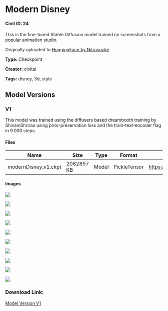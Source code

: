 # Modern Disney

#### Civit ID: 24

<p>This is the fine-tuned Stable Diffusion model trained on screenshots from a popular animation studio.</p><p>Originally uploaded to <a href="https://huggingface.co/nitrosocke/mo-di-diffusion" rel="ugc" target="_blank">HuggingFace by Nitrosocke</a></p>

**Type:** Checkpoint

**Creator:** civitai

**Tags:** disney, 3d, style

## Model Versions

### V1

<p>This model was trained using the diffusers based dreambooth training by ShivamShrirao using prior-preservation loss and the train-text-encoder flag in 9.000 steps.</p>

#### Files

| Name | Size | Type | Format | Download Url | AutoV1 | AutoV2 | SHA256 | CRC32 | BLAKE3 |
| --- | --- | --- | --- | --- | --- | --- | --- | --- | --- |
| modernDisney_v1.ckpt | 2082897 KB | Model | PickleTensor | https://civitai.com/api/download/models/26 | CCF3615F | 8067368533 | 8067368533BD74CBFB439AB829C0EF5CCEDE1E29ED5644E193410416F24CF976 | 48AA2BC9 | 643D666C67D98955899EC3D0CF53F66AC84EC5BB91EA05643AF5DA9340080F99 |

#### Images

<p><img src="https://image.civitai.com/xG1nkqKTMzGDvpLrqFT7WA/b816ab86-9e68-4928-3b05-e647b0754d00/width=450/9416.jpeg" /></p>

<p><img src="https://image.civitai.com/xG1nkqKTMzGDvpLrqFT7WA/6c87cecb-1a5a-4cc6-2347-f1795b632800/width=450/9415.jpeg" /></p>

<p><img src="https://image.civitai.com/xG1nkqKTMzGDvpLrqFT7WA/55b8fe9e-e316-43e1-ff58-a0399d004b00/width=450/9414.jpeg" /></p>

<p><img src="https://image.civitai.com/xG1nkqKTMzGDvpLrqFT7WA/d10a1da4-ff4b-4c21-b499-203a314b7500/width=450/9413.jpeg" /></p>

<p><img src="https://image.civitai.com/xG1nkqKTMzGDvpLrqFT7WA/0675cd4f-f53b-4e47-b156-9fd5e8ae4200/width=450/9410.jpeg" /></p>

<p><img src="https://image.civitai.com/xG1nkqKTMzGDvpLrqFT7WA/54955273-3e9d-4ff9-ddc3-935ed7b65000/width=450/9409.jpeg" /></p>

<p><img src="https://image.civitai.com/xG1nkqKTMzGDvpLrqFT7WA/6a16c5f6-b3fa-447c-dc0e-37f672e7f400/width=450/9412.jpeg" /></p>

<p><img src="https://image.civitai.com/xG1nkqKTMzGDvpLrqFT7WA/fd13ff83-7030-4dca-f93d-60671ec6fb00/width=450/9411.jpeg" /></p>

<p><img src="https://image.civitai.com/xG1nkqKTMzGDvpLrqFT7WA/f8a4fe60-99d9-4cac-5988-1382cac74800/width=450/9408.jpeg" /></p>

<p><img src="https://image.civitai.com/xG1nkqKTMzGDvpLrqFT7WA/e53845fb-17f8-48a5-d91a-1b04213b0500/width=450/9407.jpeg" /></p>

### Download Link:

[Model Version V1](https://civitai.com/api/download/models/26)

